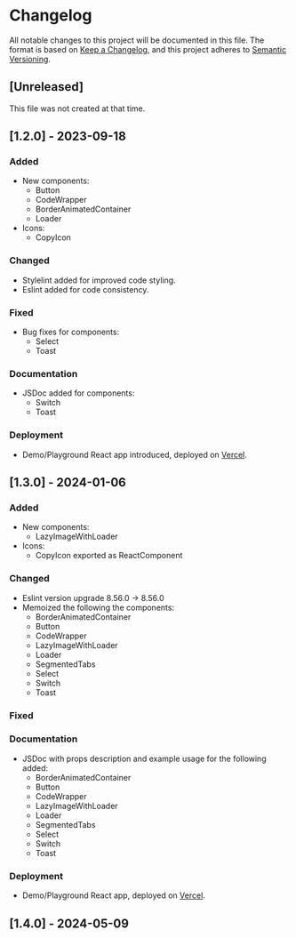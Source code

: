 # Changelog

All notable changes to this project will be documented in this file. The format is based on
[Keep a Changelog](https://keepachangelog.com/en/1.0.0/), and this project adheres to
[Semantic Versioning](https://semver.org/spec/v2.0.0.html).

## [Unreleased]

This file was not created at that time.

## [1.2.0] - 2023-09-18

### Added

-   New components:
    -   Button
    -   CodeWrapper
    -   BorderAnimatedContainer
    -   Loader
-   Icons:
    -   CopyIcon

### Changed

-   Stylelint added for improved code styling.
-   Eslint added for code consistency.

### Fixed

-   Bug fixes for components:
    -   Select
    -   Toast

### Documentation

-   JSDoc added for components:
    -   Switch
    -   Toast

### Deployment

-   Demo/Playground React app introduced, deployed on [Vercel](https://smart-components-dinkar.vercel.app/).

## [1.3.0] - 2024-01-06

### Added

-   New components:
    -   LazyImageWithLoader
-   Icons:
    -   CopyIcon exported as ReactComponent


### Changed

-   Eslint version upgrade 8.56.0 -> 8.56.0
-   Memoized the following the components:
    -   BorderAnimatedContainer
    -   Button
    -   CodeWrapper
    -   LazyImageWithLoader
    -   Loader
    -   SegmentedTabs
    -   Select
    -   Switch
    -   Toast

### Fixed

### Documentation

-   JSDoc with props description and example usage for the following added:
    -   BorderAnimatedContainer
    -   Button
    -   CodeWrapper
    -   LazyImageWithLoader
    -   Loader
    -   SegmentedTabs
    -   Select
    -   Switch
    -   Toast

### Deployment

-   Demo/Playground React app, deployed on [Vercel](https://devdinkar-codebook.vercel.app/).

## [1.4.0] - 2024-05-09
